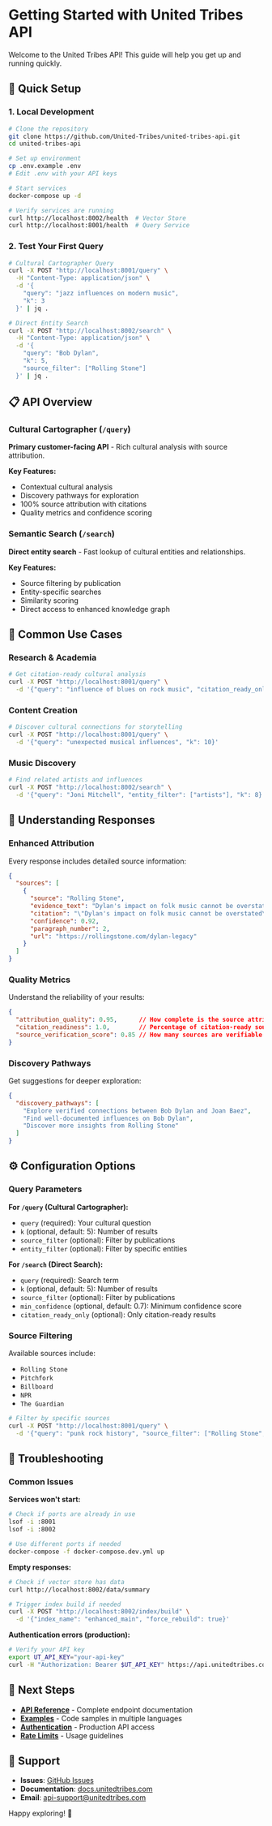 # Getting Started with United Tribes API

Welcome to the United Tribes API! This guide will help you get up and running quickly.

## 🚀 Quick Setup

### 1. Local Development

```bash
# Clone the repository
git clone https://github.com/United-Tribes/united-tribes-api.git
cd united-tribes-api

# Set up environment
cp .env.example .env
# Edit .env with your API keys

# Start services
docker-compose up -d

# Verify services are running
curl http://localhost:8002/health  # Vector Store
curl http://localhost:8001/health  # Query Service
```

### 2. Test Your First Query

```bash
# Cultural Cartographer Query
curl -X POST "http://localhost:8001/query" \
  -H "Content-Type: application/json" \
  -d '{
    "query": "jazz influences on modern music",
    "k": 3
  }' | jq .

# Direct Entity Search  
curl -X POST "http://localhost:8002/search" \
  -H "Content-Type: application/json" \
  -d '{
    "query": "Bob Dylan",
    "k": 5,
    "source_filter": ["Rolling Stone"]
  }' | jq .
```

## 📋 API Overview

### Cultural Cartographer (`/query`)
**Primary customer-facing API** - Rich cultural analysis with source attribution.

**Key Features:**
- Contextual cultural analysis
- Discovery pathways for exploration  
- 100% source attribution with citations
- Quality metrics and confidence scoring

### Semantic Search (`/search`)
**Direct entity search** - Fast lookup of cultural entities and relationships.

**Key Features:**
- Source filtering by publication
- Entity-specific searches
- Similarity scoring
- Direct access to enhanced knowledge graph

## 🎯 Common Use Cases

### Research & Academia
```bash
# Get citation-ready cultural analysis
curl -X POST "http://localhost:8001/query" \
  -d '{"query": "influence of blues on rock music", "citation_ready_only": true}'
```

### Content Creation
```bash
# Discover cultural connections for storytelling
curl -X POST "http://localhost:8001/query" \
  -d '{"query": "unexpected musical influences", "k": 10}'
```

### Music Discovery
```bash
# Find related artists and influences
curl -X POST "http://localhost:8002/search" \
  -d '{"query": "Joni Mitchell", "entity_filter": ["artists"], "k": 8}'
```

## 🔑 Understanding Responses

### Enhanced Attribution
Every response includes detailed source information:

```json
{
  "sources": [
    {
      "source": "Rolling Stone",
      "evidence_text": "Dylan's impact on folk music cannot be overstated",
      "citation": "\"Dylan's impact on folk music cannot be overstated\" from Dylan's Legacy by Music Historian, Rolling Stone",
      "confidence": 0.92,
      "paragraph_number": 2,
      "url": "https://rollingstone.com/dylan-legacy"
    }
  ]
}
```

### Quality Metrics
Understand the reliability of your results:

```json
{
  "attribution_quality": 0.95,      // How complete is the source attribution
  "citation_readiness": 1.0,        // Percentage of citation-ready sources  
  "source_verification_score": 0.85 // How many sources are verifiable
}
```

### Discovery Pathways
Get suggestions for deeper exploration:

```json
{
  "discovery_pathways": [
    "Explore verified connections between Bob Dylan and Joan Baez",
    "Find well-documented influences on Bob Dylan",
    "Discover more insights from Rolling Stone"
  ]
}
```

## ⚙️ Configuration Options

### Query Parameters

**For `/query` (Cultural Cartographer):**
- `query` (required): Your cultural question
- `k` (optional, default: 5): Number of results
- `source_filter` (optional): Filter by publications
- `entity_filter` (optional): Filter by specific entities

**For `/search` (Direct Search):**
- `query` (required): Search term
- `k` (optional, default: 5): Number of results  
- `source_filter` (optional): Filter by publications
- `min_confidence` (optional, default: 0.7): Minimum confidence score
- `citation_ready_only` (optional): Only citation-ready results

### Source Filtering
Available sources include:
- `Rolling Stone`
- `Pitchfork` 
- `Billboard`
- `NPR`
- `The Guardian`

```bash
# Filter by specific sources
curl -X POST "http://localhost:8001/query" \
  -d '{"query": "punk rock history", "source_filter": ["Rolling Stone", "Pitchfork"]}'
```

## 🐛 Troubleshooting

### Common Issues

**Services won't start:**
```bash
# Check if ports are already in use
lsof -i :8001
lsof -i :8002

# Use different ports if needed
docker-compose -f docker-compose.dev.yml up
```

**Empty responses:**
```bash
# Check if vector store has data
curl http://localhost:8002/data/summary

# Trigger index build if needed
curl -X POST "http://localhost:8002/index/build" \
  -d '{"index_name": "enhanced_main", "force_rebuild": true}'
```

**Authentication errors (production):**
```bash
# Verify your API key
export UT_API_KEY="your-api-key"
curl -H "Authorization: Bearer $UT_API_KEY" https://api.unitedtribes.com/health
```

## 🔗 Next Steps

- **[API Reference](api-reference.md)** - Complete endpoint documentation
- **[Examples](examples/)** - Code samples in multiple languages
- **[Authentication](authentication.md)** - Production API access
- **[Rate Limits](rate-limits.md)** - Usage guidelines

## 🤝 Support

- **Issues**: [GitHub Issues](https://github.com/United-Tribes/united-tribes-api/issues)
- **Documentation**: [docs.unitedtribes.com](https://docs.unitedtribes.com)
- **Email**: api-support@unitedtribes.com

Happy exploring! 🎵